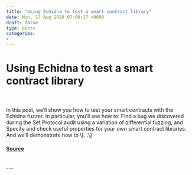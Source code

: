 ```yaml
---
title: "Using Echidna to test a smart contract library"
date: Mon, 17 Aug 2020 07:00:17 +0000
draft: false
type: posts
categories: 
- 
---
```

# Using Echidna to test a smart contract library

<br/>

<br/>
In this post, we’ll show you how to test your smart contracts with the Echidna fuzzer. In particular, you’ll see how to: Find a bug we discovered during the Set Protocol audit using a variation of differential fuzzing, and Specify and check useful properties for your own smart contract libraries. And we’ll demonstrate how to \[…\]

#### [Source](https://blog.trailofbits.com/2020/08/17/using-echidna-to-test-a-smart-contract-library/)

<br/>
---
